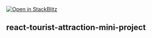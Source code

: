 <a href="https://stackblitz.com/github/react-tourist-attraction-mini-project-kant">
  <img
    alt="Open in StackBlitz"
    src="https://developer.stackblitz.com/img/open_in_stackblitz.svg"
  />
</a>

## react-tourist-attraction-mini-project
